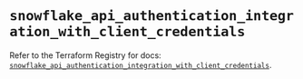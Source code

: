 # `snowflake_api_authentication_integration_with_client_credentials`

Refer to the Terraform Registry for docs: [`snowflake_api_authentication_integration_with_client_credentials`](https://registry.terraform.io/providers/snowflakedb/snowflake/2.1.0/docs/resources/api_authentication_integration_with_client_credentials).
